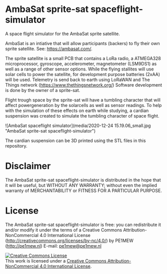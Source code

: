 # AmbaSat sprite-sat spaceflight-simulator
A space flight simulator for the AmbaSat sprite satellite.

AmbaSat is an intiative that will allow participants (backers) to fly their own sprite satellite.
See: https://ambasat.com/.

The sprite satellite is a small PCB that contains a LoRa radio, a ATMEGA328 microprocessor, gyroscope, accelerometer, magnetometer (LSM9DS1) as well as a range of other sensor options. While the flying stallites will use solar cells to power the satellite, for development purpose batteries (2xAA) will be used. 
Telemetry is send back to earth using LoRaWAN and The Things network (https://www.thethingsnetwork.org/)
Software development is done by the owner of a sprite-sat. 

Flight trough space by the sprite-sat will have a tumbling character that will affect powergeneration by the solarcells as well as sensor readings. To help with the simulation of these effects on earth while studying, a cardian suspension was created to simulate the tumbling character of space flight.

![AmbaSat spaceflight simulator](media/2020-12-24 15.19.06_small.jpg
 "AmbaSat sprite-sat spaceflight-simulator")

The cardian suspension can be 3D printed using the STL files in this repository.

# Disclaimer
The AmbaSat sprite-sat spaceflight-simulator is distributed in the hope that it will be useful, but WITHOUT ANY WARRANTY; without even the implied warranty of MERCHANTABILITY or FITNESS FOR A PARTICULAR PURPOSE.
 
# License
The AmbaSat sprite-sat spaceflight-simulator is free: 
you can redistribute it and/or modify it under the terms of a Creative Commons Attribution-NonCommercial 4.0 International License (http://creativecommons.org/licenses/by-nc/4.0/) by PE1MEW (http://pe1mew.nl) E-mail: pe1mew@pe1mew.nl

<a rel="license" href="http://creativecommons.org/licenses/by-nc/4.0/"><img alt="Creative Commons License" style="border-width:0" src="https://i.creativecommons.org/l/by-nc/4.0/88x31.png" /></a><br />This work is licensed under a <a rel="license" href="http://creativecommons.org/licenses/by-nc/4.0/">Creative Commons Attribution-NonCommercial 4.0 International License</a>.

